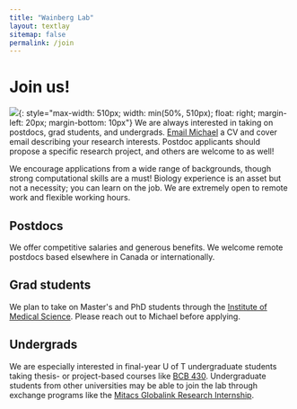 ```yaml
---
title: "Wainberg Lab"
layout: textlay
sitemap: false
permalink: /join
---
```


# Join us!

![](https://www.utoronto.ca/sites/default/files/vlcsnap-2021-10-25-11h27m42s786-crop.jpg){: style="max-width: 510px; width: min(50%, 510px); float: right; margin-left: 20px; margin-bottom: 10px"}
We are always interested in taking on postdocs, grad students, and undergrads. 
<a href="mailto:%6D%2E%77%61%69%6E%62%65%72%67%40%6D%61%69%6C%2E%75%74%6F%72%6F%6E%74%6F%2E%63%61">
Email Michael</a> a CV and cover email describing your research interests. Postdoc 
applicants should propose a specific research project, and others are welcome to as well! 

We encourage applications from a wide range of backgrounds, though strong computational skills 
are a must! Biology experience is an asset but not a necessity; you can learn on the job. 
We are extremely open to remote work and flexible working hours.

## Postdocs

We offer competitive salaries and generous benefits.
We welcome remote postdocs based elsewhere in Canada or internationally. 

## Grad students

We plan to take on Master's and PhD students through the 
[Institute of Medical Science](https://ims.utoronto.ca/application-deadlines-and-requirements).
Please reach out to Michael before applying.

## Undergrads

We are especially interested in final-year U of T undergraduate students taking thesis- or 
project-based courses like [BCB 430](https://bcb.csb.utoronto.ca/bcb430y-project/overview). 
Undergraduate students from other universities may be able to join the lab through exchange 
programs like the 
[Mitacs Globalink Research Internship](https://www.mitacs.ca/en/programs/globalink/globalink-research-internship).